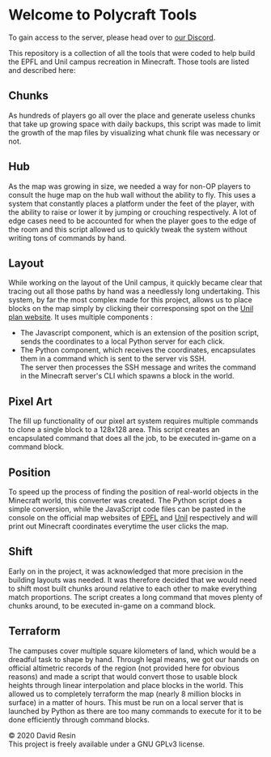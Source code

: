 # Welcome to Polycraft Tools

To gain access to the server, please head over to [our Discord](https://discord.gg/zYtZuue).

This repository is a collection of all the tools that were coded to help build the EPFL and Unil campus recreation in Minecraft. Those tools are listed and described here:

## Chunks
As hundreds of players go all over the place and generate useless chunks that take up growing space with daily backups, this script was made to limit the growth of the map files by visualizing what chunk file was necessary or not.

## Hub
As the map was growing in size, we needed a way for non-OP players to consult the huge map on the hub wall without the ability to fly. This uses a system that constantly places a platform under the feet of the player, with the ability to raise or lower it by jumping or crouching respectively. A lot of edge cases need to be accounted for when the player goes to the edge of the room and this script allowed us to quickly tweak the system without writing tons of commands by hand.

## Layout
While working on the layout of the Unil campus, it quickly became clear that tracing out all those paths by hand was a needlessly long undertaking. This system, by far the most complex made for this project, allows us to place blocks on the map simply by clicking their corresponsing spot on the [Unil plan website](www.planete.unil.ch/plan). It uses multiple components :
* The Javascript component, which is an extension of the position script, sends the coordinates to a local Python server for each click.
* The Python component, which receives the coordinates, encapsulates them in a command which is sent to the server vis SSH.  
The server then processes the SSH message and writes the command in the Minecraft server's CLI which spawns a block in the world.

## Pixel Art
The fill up functionality of our pixel art system requires multiple commands to clone a single block to a 128x128 area. This script creates an encapsulated command that does all the job, to be executed in-game on a command block.

## Position
To speed up the process of finding the position of real-world objects in the Minecraft world, this converter was created. The Python script does a simple conversion, while the JavaScript code files can be pasted in the console on the official map websites of [EPFL](www.map.epfl.ch) and [Unil](www.planete.unil.ch/plan) respectively and will print out Minecraft coordinates everytime the user clicks the map.

## Shift
Early on in the project, it was acknowledged that more precision in the building layouts was needed. It was therefore decided that we would need to shift most built chunks around relative to each other to make everything match proportions. The script creates a long command that moves plenty of chunks around, to be executed in-game on a command block.

## Terraform
The campuses cover multiple square kilometers of land, which would be a dreadful task to shape by hand. Through legal means, we got our hands on official altimetric records of the region (not provided here for obvious reasons) and made a script that would convert those to usable block heights through linear interpolation and place blocks in the world. This allowed us to completely terraform the map (nearly 8 million blocks in surface) in a matter of hours. This must be run on a local server that is launched by Python as there are too many commands to execute for it to be done efficiently through command blocks.

© 2020 David Resin  
This project is freely available under a GNU GPLv3 license.
